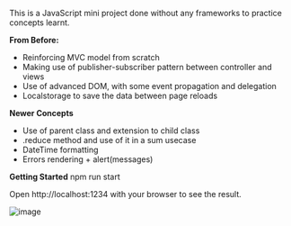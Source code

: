 This is a JavaScript mini project done without any frameworks to practice concepts learnt.

**From Before:**
- Reinforcing MVC model from scratch
- Making use of publisher-subscriber pattern between controller and views
- Use of advanced DOM, with some event propagation and delegation
- Localstorage to save the data between page reloads

**Newer Concepts**
- Use of parent class and extension to child class
- .reduce method and use of it in a sum usecase
- DateTime formatting
- Errors rendering + alert(messages)


**Getting Started**
npm run start

Open http://localhost:1234 with your browser to see the result.

![image](https://github.com/seanwongeth/Expense-Tracker/assets/118927583/713264aa-ae2c-46b4-8112-9f147c50e7f5)
